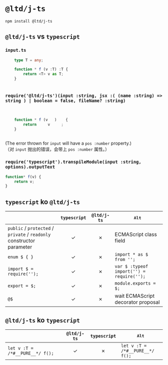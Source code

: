 ﻿
`@ltd/j-ts`
===========

```shell
npm install @ltd/j-ts
```

`@ltd/j-ts` vs `typescript`
---------------------------

### `input.ts`

```TypeScript
	type T = any;
	
	function * f (v :T) :T {
		return <T> v as T;
	}
	
```

### `require('@ltd/j-ts')(input :string, jsx :( (name :string) => string ) | boolean = false, fileName? :string)`

```JavaScript
	             
	
	function * f (v   )    {
		return     v     ;
	}
	
```

(The error thrown for `input` will have a `pos :number` property.)  
（对 `input` 抛出的错误，会带上 `pos :number` 属性。）  

### `require('typescript').transpileModule(input :string, options).outputText`

```JavaScript
function* f(v) {
    return v;
}
```

`typescript` ko `@ltd/j-ts`
---------------------------

|                                                                       | `typescript` | `@ltd/j-ts`  |              <kbd>Alt</kbd>               |
|-----------------------------------------------------------------------|:------------:|:------------:|-------------------------------------------|
| `public` / `protected` / `private` / `readonly` constructor parameter |      ✓      |      ✗      | ECMAScript class field                    |
| `enum $ { }`                                                          |      ✓      |      ✗      | `import * as $ from '';`                  |
| `import $ = require('');`                                             |      ✓      |      ✗      | `var $ :typeof import('') = require('');` |
| `export = $;`                                                         |      ✓      |      ✗      | `module.exports = $;`                     |
| `@$`                                                                  |      ✓      |      ✗      | wait ECMAScript decorator proposal        |

`@ltd/j-ts` ko `typescript`
---------------------------

|                                 | `@ltd/j-ts`  | `typescript` |          <kbd>Alt</kbd>              |
|---------------------------------|:------------:|:------------:|--------------------------------------|
| `let v :T = /*#__PURE__*/ f();` |      ✓      |      ✗      | `let v :T =`<br>`/*#__PURE__*/ f();` |
